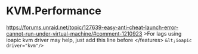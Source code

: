 # KVM.Performance
https://forums.unraid.net/topic/127639-easy-anti-cheat-launch-error-cannot-run-under-virtual-machine/#comment-1210923 >For lags using ioapic kvm driver may help, just add this line before &lt;/features>  ```&lt;ioapic driver="kvm"/>```
